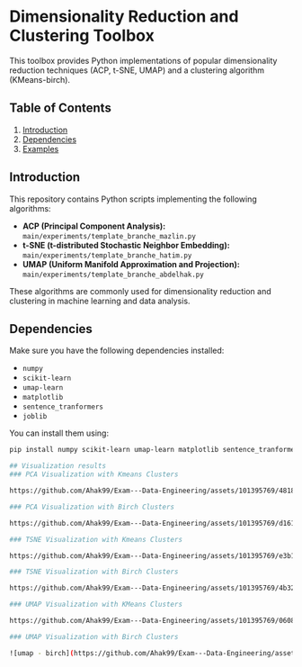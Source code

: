 # Dimensionality Reduction and Clustering Toolbox

This toolbox provides Python implementations of popular dimensionality reduction techniques (ACP, t-SNE, UMAP) and a clustering algorithm (KMeans-birch).

## Table of Contents

1. [Introduction](#Introduction)
2. [Dependencies](#Dependencies)
3. [Examples](#Examples)


## Introduction

This repository contains Python scripts implementing the following algorithms:

- **ACP (Principal Component Analysis):** `main/experiments/template_branche_mazlin.py`
- **t-SNE (t-distributed Stochastic Neighbor Embedding):** `main/experiments/template_branche_hatim.py`
- **UMAP (Uniform Manifold Approximation and Projection):** `main/experiments/template_branche_abdelhak.py`

These algorithms are commonly used for dimensionality reduction and clustering in machine learning and data analysis.

## Dependencies

Make sure you have the following dependencies installed:

- `numpy`
- `scikit-learn`
- `umap-learn`
- `matplotlib`
- `sentence_tranformers`
- `joblib`

You can install them using:

```bash
pip install numpy scikit-learn umap-learn matplotlib sentence_tranformers joblib

## Visualization results
### PCA Visualization with Kmeans Clusters

https://github.com/Ahak99/Exam---Data-Engineering/assets/101395769/4818d111-6288-4795-99a4-539e5f93b0f0

### PCA Visualization with Birch Clusters

https://github.com/Ahak99/Exam---Data-Engineering/assets/101395769/d161c1c5-cbb7-4724-ba15-b723f10c688e

### TSNE Visualization with Kmeans Clusters

https://github.com/Ahak99/Exam---Data-Engineering/assets/101395769/e3b1a886-5093-4f63-92cf-aa8bd86d42c4

### TSNE Visualization with Birch Clusters

https://github.com/Ahak99/Exam---Data-Engineering/assets/101395769/4b32fa30-c397-400f-a9d5-b212afa95cdf

### UMAP Visualization with KMeans Clusters

https://github.com/Ahak99/Exam---Data-Engineering/assets/101395769/0608c7e9-cb86-4d62-a8ac-194315a889db

### UMAP Visualization with Birch Clusters

![umap - birch](https://github.com/Ahak99/Exam---Data-Engineering/assets/101395769/174ef21c-3121-4f9e-8583-3ecbe9e51f17)
